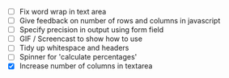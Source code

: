  - [ ] Fix word wrap in text area
 - [ ] Give feedback on number of rows and columns in javascript
 - [ ] Specify precision in output using form field
 - [ ] GIF / Screencast to show how to use
 - [ ] Tidy up whitespace and headers
 - [ ] Spinner for 'calculate percentages'
 - [x] Increase number of columns in textarea
